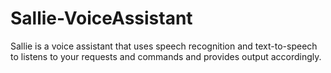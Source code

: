 # Sallie-VoiceAssistant
Sallie is a voice assistant that uses speech recognition and text-to-speech to listens to your requests and commands and provides output accordingly.

